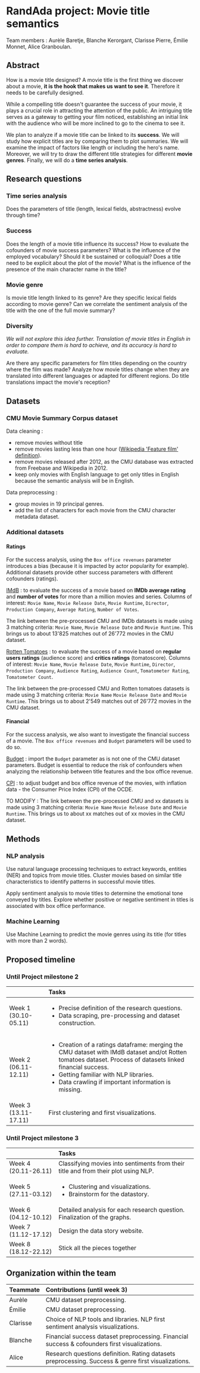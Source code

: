 # RandAda project: Movie title semantics

Team members : Aurèle Baretje, Blanche Kerorgant, Clarisse Pierre, Émilie Monnet, Alice Granboulan.

## Abstract

How is a movie title designed? A movie title is the first thing we discover about a movie, **it is the hook that makes us want to see it**. Therefore it needs to be carefully designed.

While a compelling title doesn't guarantee the success of your movie, it plays a crucial role in attracting the attention of the public. An intriguing title serves as a gateway to getting your film noticed, establishing an initial link with the audience who will be more inclined to go to the cinema to see it.

We plan to analyze if a movie title can be linked to its **success**. We will study how explicit titles are by comparing them to plot summaries. We will examine the impact of factors like length or including the hero's name. Moreover, we will try to draw the different title strategies for different **movie genres**. Finally, we will do a **time series analysis**.


## Research questions
### Time series analysis
Does the parameters of title (length, lexical fields, abstractness) evolve through time? 

### Success
Does the length of a movie title influence its success? How to evaluate the cofounders of movie success parameters?
What is the influence of the employed vocabulary? Should it be sustained or colloquial?
Does a title need to be explicit about the plot of the movie?
What is the influence of the presence of the main character name in the title?

### Movie genre
Is movie title length linked to its genre?
Are they specific lexical fields according to movie genre?
Can we correlate the sentiment analysis of the title with the one of the full movie summary?

### Diversity
*We will not explore this idea further. Translation of movie titles in English in order to compare them is hard to achieve, and its accuracy is hard to evaluate.*

Are there any specific parameters for film titles depending on the country where the film was made?
Analyze how movie titles change when they are translated into different languages or adapted for different regions. Do title translations impact the movie's reception?


## Datasets
### CMU Movie Summary Corpus dataset
Data cleaning : 
- remove movies without title
- remove movies lasting less than one hour ([Wikipedia 'Feature film' definition](https://en.wikipedia.org/wiki/Feature_film)).
- remove movies released after 2012, as the CMU database was extracted from Freebase and Wikipedia in 2012.
- keep only movies with English language to get only titles in English because the semantic analysis will be in English.


Data preprocessing :
- group movies in 19 principal genres.
- add the list of characters for each movie from the CMU character metadata dataset.

### Additional datasets
#### Ratings
For the success analysis, using the `Box office revenues` parameter introduces a bias (because it is impacted by actor popularity for example). Additional datasets provide other success parameters with different cofounders (ratings).

[IMdB](https://developer.imdb.com/non-commercial-datasets/) : to evaluate the success of a movie based on **IMDb average rating** and **number of votes** for more than a million movies and series.
Columns of interest: `Movie Name`, `Movie Release Date`, `Movie Runtime`, `Director`, `Production Company`, `Average Rating`, `Number of Votes`.

The link between the pre-processed CMU and IMDb datasets is made using 3 matching criteria: `Movie Name`, `Movie Release Date` and `Movie Runtime`. This brings us to about 13'825 matches out of 26'772 movies in the CMU dataset.

[Rotten Tomatoes](https://www.kaggle.com/datasets/stefanoleone992/rotten-tomatoes-movies-and-critic-reviews-dataset) : to evaluate the success of a movie based on **regular users ratings** (audience score) and **critics ratings** (tomatoscore).
Columns of interest: `Movie Name`, `Movie Release Date`, `Movie Runtime`, `Director`, `Production Company`, `Audience Rating`, `Audience Count`, `Tomatometer Rating`, `Tomatometer Count`.

The link between the pre-processed CMU and Rotten tomatoes datasets is made using 3 matching criteria: `Movie Name`  `Movie Release Date` and `Movie Runtime`. This brings us to about 2'549 matches out of 26'772 movies in the CMU dataset.

#### Financial
For the success analysis, we also want to investigate the financial success of a movie. The `Box office revenues` and `Budget` parameters will be used to do so. 

[Budget]() : import the `Budget` parameter as is not one of the CMU dataset parameters. Budget is essential to reduce the risk of confounders when analyzing the relationship between title features and the box office revenue.

[CPI]() : to adjust budget and box office revenue of the movies, with inflation data - the Consumer Price Index (CPI) of the OCDE. 

TO MODIFY : The link between the pre-processed CMU and xx datasets is made using 3 matching criteria: `Movie Name`  `Movie Release Date` and `Movie Runtime`. This brings us to about xx matches out of xx movies in the CMU dataset.

## Methods
### NLP analysis
Use natural language processing techniques to extract keywords, entities (NER) and topics from movie titles. Cluster movies based on similar title characteristics to identify patterns in successful movie titles.

Apply sentiment analysis to movie titles to determine the emotional tone conveyed by titles. Explore whether positive or negative sentiment in titles is associated with box office performance.

### Machine Learning
Use Machine Learning to predict the movie genres using its title (for titles with more than 2 words). 


## Proposed timeline
### Until Project milestone 2

|    | Tasks |
| -----| :------- |
| Week 1 (30.10-05.11)  | <ul><li>Precise definition of the research questions.</li><li>Data scraping, pre-processing and dataset construction.</li></ul> |
| Week 2 (06.11-12.11)  | <ul><li>Creation of a ratings dataframe: merging the CMU dataset with IMdB dataset and/ot Rotten tomatoes dataset. Process of datasets linked financial success.</li><li>Getting familiar with NLP libraries.</li><li>Data crawling if important information is missing.</li></ul> |
| Week 3 (13.11-17.11)  | First clustering and first visualizations.  |

### Until Project milestone 3

|    | Tasks |
| -----| :------- |
| Week 4 (20.11-26.11)  | Classifying movies into sentiments from their title and from their plot using NLP. |
| Week 5 (27.11-03.12)  | <ul><li>Clustering and visualizations.</li><li>Brainstorm for the datastory.</li></ul> |
| Week 6 (04.12-10.12)  | Detailed analysis for each research question. Finalization of the graphs. |
| Week 7 (11.12-17.12)  | Design the data story website. |
| Week 8 (18.12-22.12)  | Stick all the pieces together |

## Organization within the team
|  Teammate  | Contributions (until week 3) |
| -----| :------- |
| Aurèle | CMU dataset preprocessing. |
| Émilie | CMU dataset preprocessing. |
| Clarisse | Choice of NLP tools and libraries. NLP first sentiment analysis visualizations. |
| Blanche | Financial success dataset preprocessing. Financial success & cofounders first visualizations. |
| Alice | Research questions definition. Rating datasets preprocessing. Success & genre first visualizations. |
